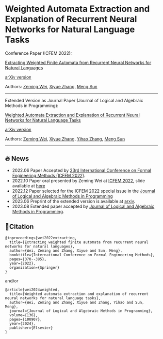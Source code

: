 # Weighted Automata Extraction and Explanation of Recurrent Neural Networks for Natural Language Tasks
Conference Paper (ICFEM 2022):

[Extracting Weighted Finite Automata from Recurrent Neural Networks for Natural Languages](https://link.springer.com/chapter/10.1007/978-3-031-17244-1_22)

[arXiv version](https://arxiv.org/pdf/2206.14621.pdf)

Authors: [Zeming Wei](https://weizeming.github.io), [Xiyue Zhang](https://zhang-xiyue.github.io/), [Meng Sun](https://www.math.pku.edu.cn/teachers/sunm/indexen.html)

---

Extended Version as Journal Paper (Journal of Logical and Algebraic Methods in Programming):

[Weighted Automata Extraction and Explanation of Recurrent Neural Networks for Natural Language Tasks](https://doi.org/10.1016/j.jlamp.2023.100907)

[arXiv version](https://arxiv.org/pdf/2306.14040.pdf)

Authors: [Zeming Wei](https://weizeming.github.io),
[Xiyue Zhang](https://zhang-xiyue.github.io/), 
[Yihao Zhang](https://zhang-yihao.github.io/),
[Meng Sun](https://www.math.pku.edu.cn/teachers/sunm/indexen.html)

---


## 🔥 News
 - 2022.06 Paper Accepted by [23rd International Conference on Formal Engineering Methods (ICFEM 2022)](http://maude.ucm.es/ICFEM22/index.html).
 - 2022.10 Paper oral presented by Zeming Wei at [ICFEM 2022](http://maude.ucm.es/ICFEM22/index.html), slide available at [here](http://weizeming.com/research/file/ICFEM_2022_Slide.pdf)
 - 2022.12 Paper selected for the ICFEM 2022 special issue in the [Journal of Logical and Algebraic Methods in Programming](https://www.journals.elsevier.com/journal-of-logical-and-algebraic-methods-in-programming)
 - 2023.06 Preprint of the extended version is available at [arxiv](https://arxiv.org/pdf/2306.14040.pdf).
 - 2023.08 Extended paper accepted by [Journal of Logical and Algebraic Methods in Programming](https://www.journals.elsevier.com/journal-of-logical-and-algebraic-methods-in-programming).


## 📍Citation
```
@inproceedings{wei2022extracting,
  title={Extracting weighted finite automata from recurrent neural networks for natural languages},
  author={Wei, Zeming and Zhang, Xiyue and Sun, Meng},
  booktitle={International Conference on Formal Engineering Methods},
  pages={370--385},
  year={2022},
  organization={Springer}
}
```
and/or
```
@article{wei2024weighted,
  title={Weighted automata extraction and explanation of recurrent neural networks for natural language tasks},
  author={Wei, Zeming and Zhang, Xiyue and Zhang, Yihao and Sun, Meng},
  journal={Journal of Logical and Algebraic Methods in Programming},
  volume={136},
  pages={100907},
  year={2024},
  publisher={Elsevier}
}
```
